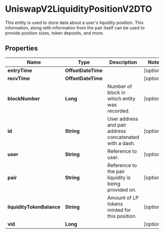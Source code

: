 

# UniswapV2LiquidityPositionV2DTO

This entity is used to store data about a user's liquidity position. This information, along with information from the pair itself can be used to provide position sizes, token deposits, and more.

## Properties

| Name | Type | Description | Notes |
|------------ | ------------- | ------------- | -------------|
|**entryTime** | **OffsetDateTime** |  |  [optional] |
|**recvTime** | **OffsetDateTime** |  |  [optional] |
|**blockNumber** | **Long** | Number of block in which entity was recorded. |  [optional] |
|**id** | **String** | User address and pair address concatenated with a dash. |  [optional] |
|**user** | **String** | Reference to user. |  [optional] |
|**pair** | **String** | Reference to the pair liquidity is being provided on. |  [optional] |
|**liquidityTokenBalance** | **String** | Amount of LP tokens minted for this position. |  [optional] |
|**vid** | **Long** |  |  [optional] |



